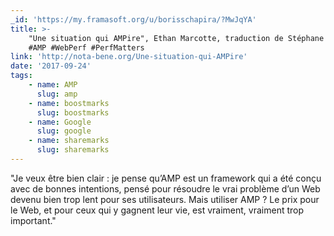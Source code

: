 ```yaml
---
_id: 'https://my.framasoft.org/u/borisschapira/?MwJqYA'
title: >-
    "Une situation qui AMPire", Ethan Marcotte, traduction de Stéphane Deschamps
    #AMP #WebPerf #PerfMatters
link: 'http://nota-bene.org/Une-situation-qui-AMPire'
date: '2017-09-24'
tags:
    - name: AMP
      slug: amp
    - name: boostmarks
      slug: boostmarks
    - name: Google
      slug: google
    - name: sharemarks
      slug: sharemarks
---
```


<div class="markdown"><p>&quot;Je veux être bien clair : je pense qu’AMP est un framework qui a été conçu avec de bonnes intentions, pensé pour résoudre le vrai problème d’un Web devenu bien trop lent pour ses utilisateurs. Mais utiliser AMP ? Le prix pour le Web, et pour ceux qui y gagnent leur vie, est vraiment, vraiment trop important.&quot;
</p></div>
